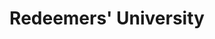 ---
title: Redeemers' University
image: https://res.cloudinary.com/softcomux/image/upload/v1533672653/sfc/products/run.png
image_description: Redeemers' University logo
position: 4
---